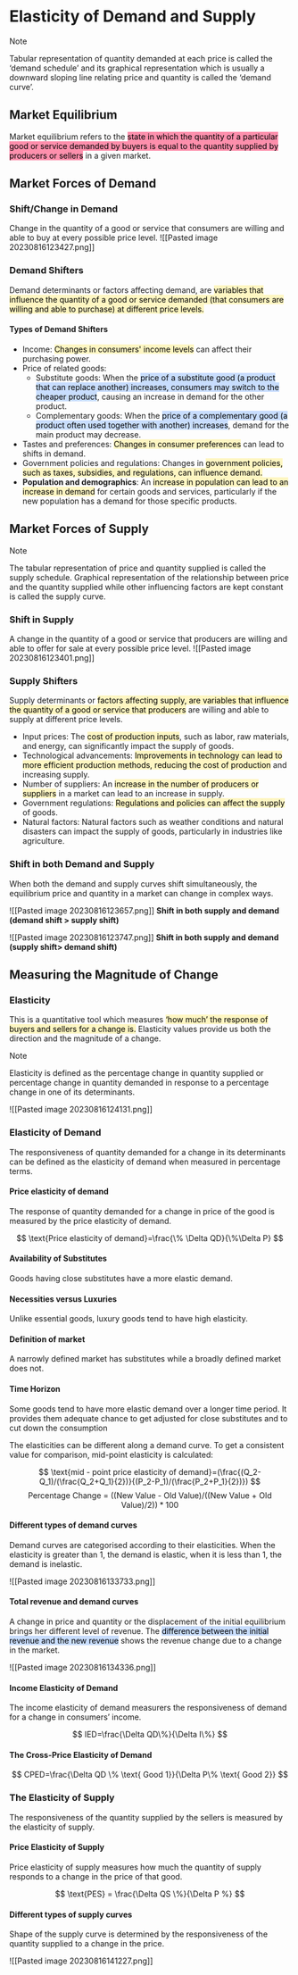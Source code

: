 # Elasticity of Demand and Supply  

>[!Note]
>Tabular representation of quantity demanded at each price is called the ‘demand  schedule’ and its graphical representation which is usually a downward sloping line  relating price and quantity is called the ‘demand curve’. 

## Market Equilibrium
Market equilibrium refers to the <mark style="background: #FF5582A6;">state in which the quantity of a particular good or service demanded by buyers is equal to the quantity supplied by producers or sellers</mark> in a given market. 

## Market Forces of Demand  

### Shift/Change in Demand
Change in the quantity of a good or service that consumers are willing and able to buy at every possible price level.
![[Pasted image 20230816123427.png]]

### Demand Shifters
Demand determinants or factors affecting demand, are <mark style="background: #FFF3A3A6;">variables that influence the quantity of a good or service demanded (that consumers are willing and able to purchase) at different price levels. </mark>

#### Types of Demand Shifters
- Income: <mark style="background: #FFF3A3A6;">Changes in consumers' income levels</mark> can affect their purchasing power.
- Price of related goods:
	- Substitute goods: When the <mark style="background: #ADCCFFA6;">price of a substitute good (a product that can replace another) increases, consumers may switch to the cheaper product</mark>, causing an increase in demand for the other product.
	- Complementary goods: When the <mark style="background: #ADCCFFA6;">price of a complementary good (a product often used together with another) increases</mark>, demand for the main product may decrease.
- Tastes and preferences: <mark style="background: #FFF3A3A6;">Changes in consumer preferences</mark> can lead to shifts in demand.
- Government policies and regulations: Changes in <mark style="background: #FFF3A3A6;">government policies, such as taxes, subsidies, and regulations, can influence demand.</mark>
- **Population and demographics**: An <mark style="background: #FFF3A3A6;">increase in population can lead to an increase in demand</mark> for certain goods and services, particularly if the new population has a demand for those specific products.

## Market Forces of Supply  

>[!Note]
>The tabular representation of price and quantity supplied is called the supply schedule.  Graphical representation of the relationship between price and the quantity supplied  while other influencing factors are kept constant is called the supply curve. 

### Shift in Supply
A change in the quantity of a good or service that producers are willing and able to offer for sale at every possible price level.
![[Pasted image 20230816123401.png]]
### Supply Shifters

Supply determinants or <mark style="background: #FFF3A3A6;">factors affecting supply, are variables that influence the quantity of a good or service that producers</mark> are willing and able to supply at different price levels.

- Input prices: The <mark style="background: #FFF3A3A6;">cost of production inputs</mark>, such as labor, raw materials, and energy, can significantly impact the supply of goods.
- Technological advancements: <mark style="background: #FFF3A3A6;">Improvements in technology can lead to more efficient production methods, reducing the cost of production</mark> and increasing supply. 
- Number of suppliers: An <mark style="background: #FFF3A3A6;">increase in the number of producers or suppliers</mark> in a market can lead to an increase in supply.
- Government regulations: <mark style="background: #FFF3A3A6;">Regulations and policies can affect the supply</mark> of goods.
- Natural factors: Natural factors such as weather conditions and natural disasters can impact the supply of goods, particularly in industries like agriculture.

### Shift in both Demand and Supply
When both the demand and supply curves shift simultaneously, the equilibrium price and quantity in a market can change in complex ways.

![[Pasted image 20230816123657.png]]
**Shift in both supply and demand (demand shift > supply shift)**

![[Pasted image 20230816123747.png]]
**Shift in both supply and demand (supply shift> demand shift)**

## Measuring the Magnitude of Change

### Elasticity
This is a quantitative tool which measures <mark style="background: #FFF3A3A6;">‘how much’ the response of buyers and sellers for a change is.</mark> Elasticity values provide us both the direction and the magnitude of a change.

> [!note]
>  Elasticity is defined as the percentage change in quantity supplied or percentage change in quantity demanded in response to a percentage change in one of its determinants.

![[Pasted image 20230816124131.png]]

### Elasticity of Demand

The responsiveness of quantity demanded for a change in its determinants can be defined as the elasticity of demand when measured in percentage terms.

#### Price elasticity of demand
The response of quantity demanded for a change in price of the good is measured by the price elasticity of demand.

$$
\text{Price elasticity of demand}=\frac{\% \Delta QD}{\%\Delta P}
$$
#### Availability of Substitutes
Goods having close substitutes have a more elastic demand.

#### Necessities versus Luxuries
Unlike essential goods, luxury goods tend to have high elasticity.

#### Definition of market
A narrowly defined market has substitutes while a broadly defined market does not.

#### Time Horizon
Some goods tend to have more elastic demand over a longer time period. It provides them adequate chance to get adjusted for close substitutes and to cut down the consumption

The elasticities can be different along a demand curve. To get a consistent value for comparison, mid-point elasticity is calculated:

$$
\text{mid - point price elasticity of demand}=(\frac{(Q_2-Q_1)/(\frac{Q_2+Q_1}{2})}{(P_2-P_1)/(\frac{P_2+P_1}{2})})
$$
$$
\text{Percentage Change = }((\text{New Value - Old Value}) / ((\text{New Value + Old Value}) / 2)) * 100%
$$
#### Different types of demand curves
Demand curves are categorised according to their elasticities. When the elasticity is greater than 1, the demand is elastic, when it is less than 1, the demand is inelastic.

![[Pasted image 20230816133733.png]]

#### Total revenue and demand curves

A change in price and quantity or the displacement of the initial equilibrium brings her different level of revenue. The <mark style="background: #ADCCFFA6;">difference between the initial revenue and the new revenue</mark> shows the revenue change due to a change in the market.

![[Pasted image 20230816134336.png]]

#### Income Elasticity of Demand
The income elasticity of demand measurers the responsiveness of demand for a change in consumers’ income.

$$
IED=\frac{\Delta QD\%}{\Delta I\%}
$$


#### The Cross-Price Elasticity of Demand

$$
CPED=\frac{\Delta QD \% \text{ Good 1}}{\Delta P\% \text{ Good 2}}
$$
### The Elasticity of Supply
The responsiveness of the quantity supplied by the sellers is measured by the elasticity of supply.

#### Price Elasticity of Supply
Price elasticity of supply measures how much the quantity of supply responds to a change in the price of that good.

$$
\text{PES} = \frac{\Delta QS \%}{\Delta P %}
$$
#### Different types of supply curves
Shape of the supply curve is determined by the responsiveness of the quantity supplied to a change in the price.

![[Pasted image 20230816141227.png]]